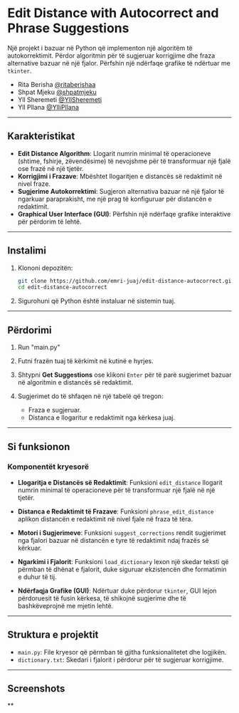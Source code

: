 # Edit Distance with Autocorrect and Phrase Suggestions

Një projekt i bazuar në Python që implementon një algoritëm të autokorrektimit. Përdor algoritmin për të sugjeruar korrigjime dhe fraza alternative bazuar në një fjalor. Përfshin një ndërfaqe grafike të ndërtuar me `tkinter`.

- Rita Berisha [@ritaberishaa](https://github.com/ritaberishaa)
- Shpat Mjeku [@shpatmjeku](https://github.com/shpatmjeku)
- Yll Sheremeti [@YllSheremeti](https://github.com/YllSheremeti)
- Yll Pllana [@YlliPllana](https://github.com/YlliPllana)
---

## Karakteristikat
- **Edit Distance Algorithm**: Llogarit numrin minimal të operacioneve (shtime, fshirje, zëvendësime) të nevojshme për të transformuar një fjalë ose frazë në një tjetër.
- **Korrigjimi i Frazave**: Mbështet llogaritjen e distancës së redaktimit në nivel fraze.
- **Sugjerime Autokorrektimi**: Sugjeron alternativa bazuar në një fjalor të ngarkuar paraprakisht, me një prag të konfiguruar për distancën e redaktimit.
- **Graphical User Interface (GUI)**: Përfshin një ndërfaqe grafike interaktive për përdorim të lehtë.

---


## Instalimi

1. Klononi depozitën:
    ```bash
    git clone https://github.com/emri-juaj/edit-distance-autocorrect.git
    cd edit-distance-autocorrect
    ```
2. Sigurohuni që Python është instaluar në sistemin tuaj.

---

## Përdorimi
1. Run "main.py"
2. Futni frazën tuaj të kërkimit në kutinë e hyrjes.

3. Shtypni **Get Suggestions** ose klikoni `Enter` për të parë sugjerimet bazuar në algoritmin e distancës së redaktimit.

4. Sugjerimet do të shfaqen në një tabelë që tregon:
    - Fraza e sugjeruar.
    - Distanca e llogaritur e redaktimit nga kërkesa juaj.

---

## Si funksionon
### Komponentët kryesorë
- **Llogaritja e Distancës së Redaktimit**:
    Funksioni `edit_distance` llogarit numrin minimal të operacioneve për të transformuar një fjalë në një tjetër.
    
- **Distanca e Redaktimit të Frazave**:
    Funksioni `phrase_edit_distance` aplikon distancën e redaktimit në nivel fjale në fraza të tëra.

- **Motori i Sugjerimeve**:
    Funksioni `suggest_corrections` rendit sugjerimet nga fjalori bazuar në distancën e tyre të redaktimit ndaj frazës së kërkuar.

- **Ngarkimi i Fjalorit**:
    Funksioni `load_dictionary` lexon një skedar teksti që përmban të dhënat e fjalorit, duke siguruar ekzistencën dhe formatimin e duhur të tij.

- **Ndërfaqja Grafike (GUI)**:
    Ndërtuar duke përdorur `tkinter`, GUI lejon përdoruesit të fusin kërkesa, të shikojnë sugjerime dhe të bashkëveprojnë me mjetin lehtë.

---

## Struktura e projektit
- `main.py`: File kryesor që përmban të gjitha funksionalitetet dhe logjikën.
- `dictionary.txt`: Skedari i fjalorit i përdorur për të sugjeruar korrigjime.

---



## Screenshots
**

